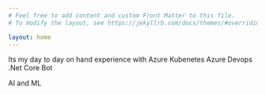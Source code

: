 ```yaml
---
# Feel free to add content and custom Front Matter to this file.
# To modify the layout, see https://jekyllrb.com/docs/themes/#overriding-theme-defaults

layout: home
---
```

Its my day to day on hand experience with
 Azure
 Kubenetes
 Azure Devops
 .Net Core
 Bot 

 AI and ML
 
